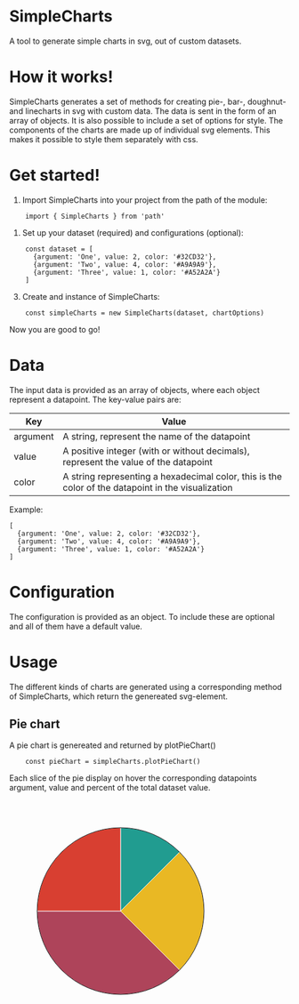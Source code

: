 # SimpleCharts
A tool to generate simple charts in svg, out of custom datasets. 

# How it works!

SimpleCharts generates a set of methods for creating pie-, bar-, doughnut- and linecharts in svg with custom data. The data is sent in the form of an array of objects. It is also possible to include a set of options for style. The components of the charts are made up of individual svg elements. This makes it possible to style them separately with css.

# Get started! 

1. Import SimpleCharts into your project from the path of the module:

```
    import { SimpleCharts } from 'path'
```

1. Set up your dataset (required) and configurations (optional):

```
    const dataset = [
      {argument: 'One', value: 2, color: '#32CD32'},
      {argument: 'Two', value: 4, color: '#A9A9A9'},
      {argument: 'Three', value: 1, color: '#A52A2A'}
    ]
```

3. Create and instance of SimpleCharts:

```
    const simpleCharts = new SimpleCharts(dataset, chartOptions)
```

   Now you are good to go!

# Data
The input data is provided as an array of objects, where each object represent a datapoint. The key-value pairs are: 

| Key | Value |
| -------- | ------- |
| argument |  A string, represent the name of the datapoint |
| value | A positive integer (with or without decimals), represent the value of the datapoint |
| color    | A string representing a hexadecimal color, this is the color of the datapoint in the visualization |''

Example:

```
[
  {argument: 'One', value: 2, color: '#32CD32'},
  {argument: 'Two', value: 4, color: '#A9A9A9'},
  {argument: 'Three', value: 1, color: '#A52A2A'}
]
```

# Configuration

The configuration is provided as an object. To include these are optional and all of them have a default value. 

# Usage

The different kinds of charts are generated using a corresponding method of SimpleCharts, which return the genereated svg-element.

## Pie chart

A pie chart is genereated and returned by plotPieChart()
```
    const pieChart = simpleCharts.plotPieChart()
```
Each slice of the pie display on hover the corresponding datapoints argument, value and percent of the total dataset value.

<svg width="400" height="400"><g><path d="M200,200 L199.99999999999997,50 A150,150, 0 0,1 306.0660171779821,93.93398282201785 Z" fill="#219C90" stroke="white"><title>One: 2 
 12.5%</title></path><path d="M200,200 L306.0660171779821,93.93398282201785 A150,150, 0 0,1 306.06601717798213,306.0660171779821 Z" fill="#E9B824" stroke="white"><title>Two: 4 
 25%</title></path><path d="M200,200 L306.06601717798213,306.0660171779821 A150,150, 0 0,1 50,200.00000000000006 Z" fill="#AE445A" stroke="white"><title>Three: 6 
 37.5%</title></path><path d="M200,200 L50,200.00000000000006 A150,150, 0 0,1 199.99999999999994,50 Z" fill="#D83F31" stroke="white"><title>Four: 4 
 25%</title></path><path d="M200, 200 m-150, 0 a150,150 0 1,0 300,0 a150,150 0 1,0 -300,0" fill="none" stroke="black"></path></g></svg>






